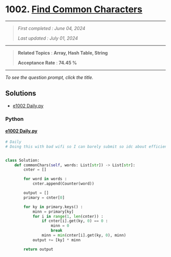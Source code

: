 # 1002. [Find Common Characters](<https://leetcode.com/problems/find-common-characters>)

------

> *First completed : June 04, 2024*
>
> *Last updated : July 01, 2024*


------

> **Related Topics** : **Array, Hash Table, String**
>
> **Acceptance Rate** : **74.45 %**


------

*To see the question prompt, click the title.*

## Solutions

- [e1002 Daily.py](<../my-submissions/e1002 Daily.py>)
### Python
#### [e1002 Daily.py](<../my-submissions/e1002 Daily.py>)
```Python
# Daily
# Doing this with bad wifi so I can barely submit so idc about efficiency lol


class Solution:
    def commonChars(self, words: List[str]) -> List[str]:
        cnter = []

        for word in words :
            cnter.append(Counter(word))

        output = []
        primary = cnter[0]

        for ky in primary.keys() :
            minn = primary[ky]
            for i in range(1, len(cnter)) :
                if cnter[i].get(ky, 0) == 0 :
                    minn = 0
                    break
                minn = min(cnter[i].get(ky, 0), minn)
            output += [ky] * minn

        return output

```

